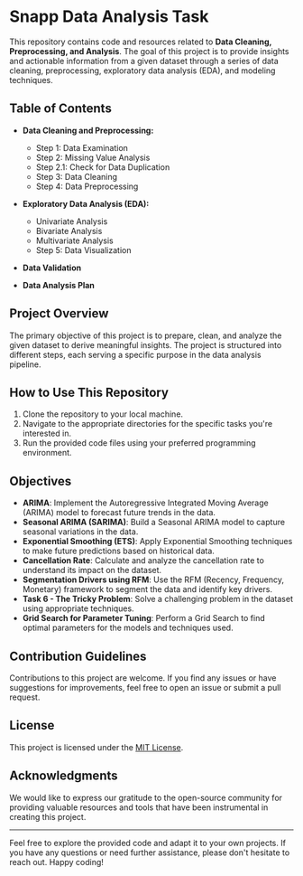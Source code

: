 # Snapp Data Analysis Task

This repository contains code and resources related to **Data Cleaning, Preprocessing, and Analysis**. The goal of this project is to provide insights and actionable information from a given dataset through a series of data cleaning, preprocessing, exploratory data analysis (EDA), and modeling techniques. 

## Table of Contents
- **Data Cleaning and Preprocessing:**
  - Step 1: Data Examination
  - Step 2: Missing Value Analysis
  - Step 2.1: Check for Data Duplication
  - Step 3: Data Cleaning
  - Step 4: Data Preprocessing
  
- **Exploratory Data Analysis (EDA):**
  - Univariate Analysis
  - Bivariate Analysis
  - Multivariate Analysis
  - Step 5: Data Visualization
  
- **Data Validation**
  
- **Data Analysis Plan**

## Project Overview
The primary objective of this project is to prepare, clean, and analyze the given dataset to derive meaningful insights. The project is structured into different steps, each serving a specific purpose in the data analysis pipeline.

## How to Use This Repository
1. Clone the repository to your local machine.
2. Navigate to the appropriate directories for the specific tasks you're interested in.
3. Run the provided code files using your preferred programming environment.

## Objectives
- **ARIMA**: Implement the Autoregressive Integrated Moving Average (ARIMA) model to forecast future trends in the data.
- **Seasonal ARIMA (SARIMA)**: Build a Seasonal ARIMA model to capture seasonal variations in the data.
- **Exponential Smoothing (ETS)**: Apply Exponential Smoothing techniques to make future predictions based on historical data.
- **Cancellation Rate**: Calculate and analyze the cancellation rate to understand its impact on the dataset.
- **Segmentation Drivers using RFM**: Use the RFM (Recency, Frequency, Monetary) framework to segment the data and identify key drivers.
- **Task 6 - The Tricky Problem**: Solve a challenging problem in the dataset using appropriate techniques.
- **Grid Search for Parameter Tuning**: Perform a Grid Search to find optimal parameters for the models and techniques used.

## Contribution Guidelines
Contributions to this project are welcome. If you find any issues or have suggestions for improvements, feel free to open an issue or submit a pull request.

## License
This project is licensed under the [MIT License](LICENSE).

## Acknowledgments
We would like to express our gratitude to the open-source community for providing valuable resources and tools that have been instrumental in creating this project.

---

Feel free to explore the provided code and adapt it to your own projects. If you have any questions or need further assistance, please don't hesitate to reach out. Happy coding!

